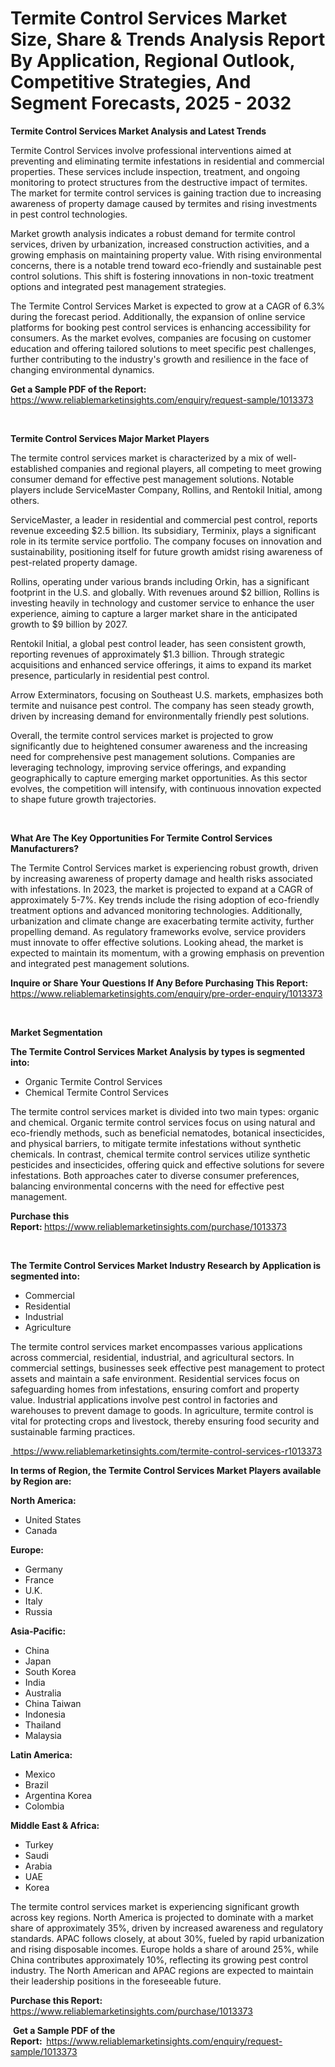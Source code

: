 <p><h1>Termite Control Services Market Size, Share & Trends Analysis Report By Application, Regional Outlook, Competitive Strategies, And Segment Forecasts, 2025 - 2032</h1></p><p><strong>Termite Control Services Market Analysis and Latest Trends</strong></p>
<p><p>Termite Control Services involve professional interventions aimed at preventing and eliminating termite infestations in residential and commercial properties. These services include inspection, treatment, and ongoing monitoring to protect structures from the destructive impact of termites. The market for termite control services is gaining traction due to increasing awareness of property damage caused by termites and rising investments in pest control technologies.</p><p>Market growth analysis indicates a robust demand for termite control services, driven by urbanization, increased construction activities, and a growing emphasis on maintaining property value. With rising environmental concerns, there is a notable trend toward eco-friendly and sustainable pest control solutions. This shift is fostering innovations in non-toxic treatment options and integrated pest management strategies.</p><p>The Termite Control Services Market is expected to grow at a CAGR of 6.3% during the forecast period. Additionally, the expansion of online service platforms for booking pest control services is enhancing accessibility for consumers. As the market evolves, companies are focusing on customer education and offering tailored solutions to meet specific pest challenges, further contributing to the industry's growth and resilience in the face of changing environmental dynamics.</p></p>
<p><strong>Get a Sample PDF of the Report:&nbsp;</strong> <a href="https://www.reliablemarketinsights.com/enquiry/request-sample/1013373?utm_campaign=2643&utm_medium=2&utm_source=Github&utm_content=ia&utm_term=17042025&utm_id=termite-control-services">https://www.reliablemarketinsights.com/enquiry/request-sample/1013373</a></p>
<p>&nbsp;</p>
<p><strong>Termite Control Services Major Market Players</strong></p>
<p><p>The termite control services market is characterized by a mix of well-established companies and regional players, all competing to meet growing consumer demand for effective pest management solutions. Notable players include ServiceMaster Company, Rollins, and Rentokil Initial, among others.</p><p>ServiceMaster, a leader in residential and commercial pest control, reports revenue exceeding $2.5 billion. Its subsidiary, Terminix, plays a significant role in its termite service portfolio. The company focuses on innovation and sustainability, positioning itself for future growth amidst rising awareness of pest-related property damage.</p><p>Rollins, operating under various brands including Orkin, has a significant footprint in the U.S. and globally. With revenues around $2 billion, Rollins is investing heavily in technology and customer service to enhance the user experience, aiming to capture a larger market share in the anticipated growth to $9 billion by 2027.</p><p>Rentokil Initial, a global pest control leader, has seen consistent growth, reporting revenues of approximately $1.3 billion. Through strategic acquisitions and enhanced service offerings, it aims to expand its market presence, particularly in residential pest control.</p><p>Arrow Exterminators, focusing on Southeast U.S. markets, emphasizes both termite and nuisance pest control. The company has seen steady growth, driven by increasing demand for environmentally friendly pest solutions.</p><p>Overall, the termite control services market is projected to grow significantly due to heightened consumer awareness and the increasing need for comprehensive pest management solutions. Companies are leveraging technology, improving service offerings, and expanding geographically to capture emerging market opportunities. As this sector evolves, the competition will intensify, with continuous innovation expected to shape future growth trajectories.</p></p>
<p>&nbsp;</p>
<p><strong>What Are The Key Opportunities For Termite Control Services Manufacturers?</strong></p>
<p><p>The Termite Control Services market is experiencing robust growth, driven by increasing awareness of property damage and health risks associated with infestations. In 2023, the market is projected to expand at a CAGR of approximately 5-7%. Key trends include the rising adoption of eco-friendly treatment options and advanced monitoring technologies. Additionally, urbanization and climate change are exacerbating termite activity, further propelling demand. As regulatory frameworks evolve, service providers must innovate to offer effective solutions. Looking ahead, the market is expected to maintain its momentum, with a growing emphasis on prevention and integrated pest management solutions.</p></p>
<p><strong>Inquire or Share Your Questions If Any Before Purchasing This Report:</strong> <a href="https://www.reliablemarketinsights.com/enquiry/pre-order-enquiry/1013373?utm_campaign=2643&utm_medium=2&utm_source=Github&utm_content=ia&utm_term=17042025&utm_id=termite-control-services">https://www.reliablemarketinsights.com/enquiry/pre-order-enquiry/1013373</a></p>
<p>&nbsp;</p>
<p><strong>Market Segmentation</strong></p>
<p><strong>The Termite Control Services Market Analysis by types is segmented into:</strong></p>
<p><ul><li>Organic Termite Control Services</li><li>Chemical Termite Control Services</li></ul></p>
<p><p>The termite control services market is divided into two main types: organic and chemical. Organic termite control services focus on using natural and eco-friendly methods, such as beneficial nematodes, botanical insecticides, and physical barriers, to mitigate termite infestations without synthetic chemicals. In contrast, chemical termite control services utilize synthetic pesticides and insecticides, offering quick and effective solutions for severe infestations. Both approaches cater to diverse consumer preferences, balancing environmental concerns with the need for effective pest management. </p></p>
<p><strong>Purchase this Report:&nbsp;</strong><a href="https://www.reliablemarketinsights.com/purchase/1013373?utm_campaign=2643&utm_medium=2&utm_source=Github&utm_content=ia&utm_term=17042025&utm_id=termite-control-services">https://www.reliablemarketinsights.com/purchase/1013373</a></p>
<p>&nbsp;</p>
<p><strong>The Termite Control Services Market Industry Research by Application is segmented into:</strong></p>
<p><ul><li>Commercial</li><li>Residential</li><li>Industrial</li><li>Agriculture</li></ul></p>
<p><p>The termite control services market encompasses various applications across commercial, residential, industrial, and agricultural sectors. In commercial settings, businesses seek effective pest management to protect assets and maintain a safe environment. Residential services focus on safeguarding homes from infestations, ensuring comfort and property value. Industrial applications involve pest control in factories and warehouses to prevent damage to goods. In agriculture, termite control is vital for protecting crops and livestock, thereby ensuring food security and sustainable farming practices.</p></p>
<p><a href="https://www.reliablemarketinsights.com/termite-control-services-r1013373?utm_campaign=2643&utm_medium=2&utm_source=Github&utm_content=ia&utm_term=17042025&utm_id=termite-control-services">&nbsp;https://www.reliablemarketinsights.com/termite-control-services-r1013373</a></p>
<p><strong>In terms of Region, the Termite Control Services Market Players available by Region are:</strong></p>
<p>
    <p> <strong> North America: </strong>
        <ul>
            <li>United States</li>
            <li>Canada</li>
        </ul>
        </p> 
    <p> <strong> Europe: </strong>
        <ul>
            <li>Germany</li>
            <li>France</li>
            <li>U.K.</li>
            <li>Italy</li>
            <li>Russia</li>
        </ul>
        </p> 
    <p> <strong> Asia-Pacific: </strong>
        <ul>
            <li>China</li>
            <li>Japan</li>
            <li>South Korea</li>
            <li>India</li>
            <li>Australia</li>
            <li>China Taiwan</li>
            <li>Indonesia</li>
            <li>Thailand</li>
            <li>Malaysia</li>
        </ul>
        </p> 
    <p> <strong> Latin America: </strong>
        <ul>
            <li>Mexico</li>
            <li>Brazil</li>
            <li>Argentina Korea</li>
            <li>Colombia</li>
        </ul>
        </p> 
    <p> <strong> Middle East & Africa: </strong>
        <ul>
            <li>Turkey</li>
            <li>Saudi</li>
            <li>Arabia</li>
            <li>UAE</li>
            <li>Korea</li>
        </ul>
    </p>
    </p>
<p><p>The termite control services market is experiencing significant growth across key regions. North America is projected to dominate with a market share of approximately 35%, driven by increased awareness and regulatory standards. APAC follows closely, at about 30%, fueled by rapid urbanization and rising disposable incomes. Europe holds a share of around 25%, while China contributes approximately 10%, reflecting its growing pest control industry. The North American and APAC regions are expected to maintain their leadership positions in the foreseeable future.</p></p>
<p><strong>Purchase this Report: </strong><a href="https://www.reliablemarketinsights.com/purchase/1013373?utm_campaign=2643&utm_medium=2&utm_source=Github&utm_content=ia&utm_term=17042025&utm_id=termite-control-services">https://www.reliablemarketinsights.com/purchase/1013373</a></p>
<p>&nbsp;<strong>Get a Sample PDF of the Report:&nbsp;&nbsp;</strong><a href="https://www.reliablemarketinsights.com/enquiry/request-sample/1013373?utm_campaign=2643&utm_medium=2&utm_source=Github&utm_content=ia&utm_term=17042025&utm_id=termite-control-services">https://www.reliablemarketinsights.com/enquiry/request-sample/1013373</a></p>
<p><strong></strong></p>
<p><p></p><p></p><p></p></p>